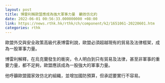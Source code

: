 ```yaml
---
layout: post
title: 博雷利稱歐盟應成為強大軍事力量　籲效仿北約
date: 2022-06-01 00:56:33.000000000 +08:00
link: https://news.rthk.hk/rthk/ch/component/k2/1651061-20220601.htm
categories: rthk
---
```


歐盟外交與安全政策高級代表博雷利說，歐盟必須超越現有的貿易及法律框架，成為一股軍事力量。

博雷利解釋，在烏克蘭發生的衝突，令人明白到只有貿易及法律，甚至非軍事的重要力量，都不足夠，歐盟應該成為一股強大的軍事力量。

他呼籲歐盟國家效仿北約組織，並增加國防預算，但承認要實行不容易。
